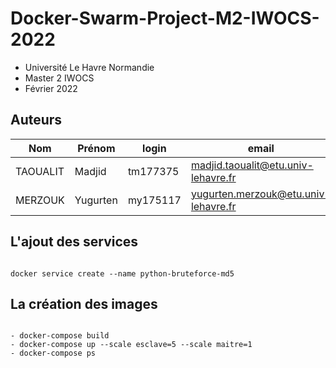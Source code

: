 # Docker-Swarm-Project-M2-IWOCS-2022

- Université Le Havre Normandie
- Master 2 IWOCS
- Février 2022

## Auteurs

| Nom             | Prénom                    | login    | email                                             |
| --------------- | ------------------------- | -------- | ------------------------------------------------- |
| TAOUALIT | Madjid | tm177375 | madjid.taoualit@etu.univ-lehavre.fr |
| MERZOUK| Yugurten | my175117 | yugurten.merzouk@etu.univ-lehavre.fr |


## L'ajout des services

```

docker service create --name python-bruteforce-md5

```

## La création des images

```

- docker-compose build
- docker-compose up --scale esclave=5 --scale maitre=1
- docker-compose ps

```
